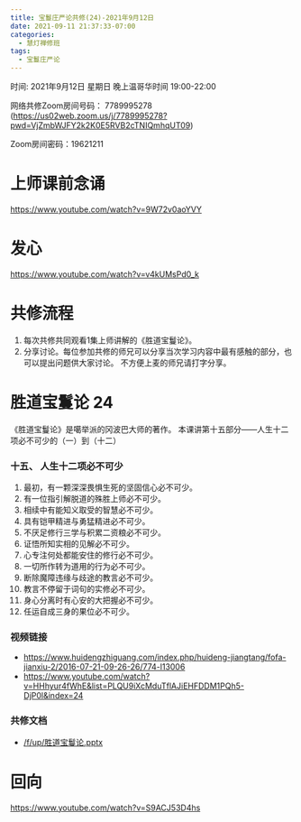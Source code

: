 ```yaml
---
title: 宝鬘庄严论共修(24)-2021年9月12日
date: 2021-09-11 21:37:33-07:00
categories:
  - 慧灯禅修班
tags:
  - 宝鬘庄严论
---
```

<!--StartFragment-->
时间: 2021年9月12日 星期日 晚上温哥华时间 19:00-22:00

网络共修Zoom房间号码： 7789995278 (<https://us02web.zoom.us/j/7789995278?pwd=VjZmbWJFY2k2K0E5RVB2cTNIQmhqUT09>)

Zoom房间密码：19621211

# 上师课前念诵

<https://www.youtube.com/watch?v=9W72v0aoYVY>

# 发心

<https://www.youtube.com/watch?v=v4kUMsPd0_k>

# 共修流程

1. 每次共修共同观看1集上师讲解的《胜道宝鬘论》。
2. 分享讨论。每位参加共修的师兄可以分享当次学习内容中最有感触的部分，也可以提出问题供大家讨论。 不方便上麦的师兄请打字分享。

# 胜道宝鬘论 24

《胜道宝鬘论》是噶举派的冈波巴大师的著作。 本课讲第十五部分——人生十二项必不可少的（一）到（十二）


### 十五、 人生十二项必不可少
1. 最初，有一颗深深畏惧生死的坚固信心必不可少。
2. 有一位指引解脱道的殊胜上师必不可少。
3. 相续中有能知义取受的智慧必不可少。
4. 具有铠甲精进与勇猛精进必不可少。
5. 不厌足修行三学与积累二资粮必不可少。
6. 证悟所知实相的见解必不可少。
7. 心专注何处都能安住的修行必不可少。
8. 一切所作转为道用的行为必不可少。
9. 断除魔障违缘与歧途的教言必不可少。
10. 教言不停留于词句的实修必不可少。
11. 身心分离时有心安的大把握必不可少。
12. 任运自成三身的果位必不可少。


### 视频链接

* <https://www.huidengzhiguang.com/index.php/huideng-jiangtang/fofa-jianxiu-2/2016-07-21-09-26-26/774-l13006>
* <https://www.youtube.com/watch?v=HHhyur4fWhE&list=PLQU9iXcMduTflAJiEHFDDM1PQh5-DjP0l&index=24>

### 共修文档

* [/f/up/胜道宝鬘论.pptx](https://s3.ap-northeast-1.wasabisys.com/hdcx/hdv/f/up/胜道宝鬘论.pptx)


# 回向

<https://www.youtube.com/watch?v=S9ACJ53D4hs>

<!--EndFragment-->

